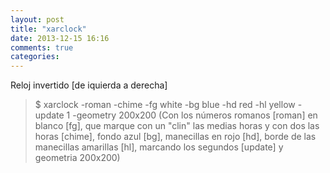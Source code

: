 ```yaml
---
layout: post
title: "xarclock"
date: 2013-12-15 16:16
comments: true
categories: 
---
```

Reloj invertido [de iquierda a derecha]

>$ xarclock -roman -chime -fg white -bg blue -hd red -hl yellow -update 1 -geometry 200x200 (Con los números romanos [roman] en blanco [fg], que marque con un "clin" las medias horas y con dos las horas [chime], fondo azul [bg], manecillas en rojo [hd], borde de las manecillas amarillas [hl], marcando los segundos [update] y geometria 200x200)


